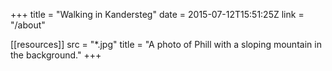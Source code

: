 +++
title = "Walking in Kandersteg"
date = 2015-07-12T15:51:25Z
link = "/about"

[[resources]]
    src = "*.jpg"
    title = "A photo of Phill with a sloping mountain in the background."
+++